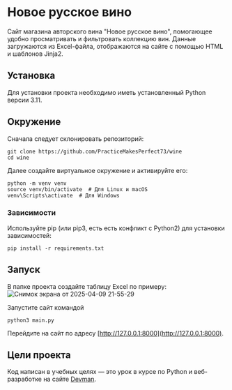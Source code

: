 # Новое русское вино

Сайт магазина авторского вина "Новое русское вино", помогающее удобно просматривать и фильтровать коллекцию вин. Данные загружаются из Excel-файла, отображаются на сайте с помощью HTML и шаблонов Jinja2.

## Установка
Для установки проекта необходимо иметь установленный Python версии 3.11.

## Окружение 
Сначала следует склонировать репозиторий:

```
git clone https://github.com/PracticeMakesPerfect73/wine
cd wine
```
Далее создайте виртуальное окружение и активируйте его:
```
python -m venv venv  
source venv/bin/activate  # Для Linux и macOS  
venv\Scripts\activate  # Для Windows
```

### Зависимости

Используйте pip (или pip3, есть есть конфликт с Python2) для установки зависимостей:

```
pip install -r requirements.txt
```

## Запуск

В папке проекта создайте таблицу Excel по примеру:
![Снимок экрана от 2025-04-09 21-55-29](https://github.com/user-attachments/assets/c6678545-1120-45f3-a970-8b8167be5be9)

Запустите сайт командой 
```
python3 main.py
```
Перейдите на сайт по адресу [http://127.0.0.1:8000](http://127.0.0.1:8000).

## Цели проекта

Код написан в учебных целях — это урок в курсе по Python и веб-разработке на сайте [Devman](https://dvmn.org).
